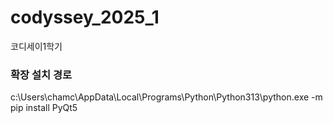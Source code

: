 # codyssey_2025_1
코디세이1학기

### 확장 설치 경로
 c:\Users\chamc\AppData\Local\Programs\Python\Python313\python.exe -m pip install PyQt5